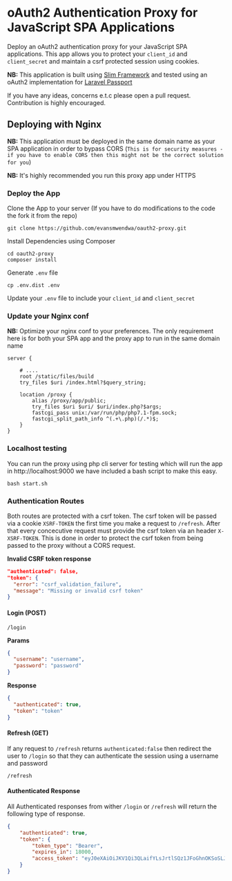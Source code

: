 # oAuth2 Authentication Proxy for JavaScript SPA Applications

Deploy an oAuth2 authentication proxy for your JavaScript SPA applications.
This app allows you to protect your `client_id` and `client_secret` and maintain a csrf
protected session using cookies.

**NB:** This application is built using [Slim Framework](https://www.slimframework.com/) and tested using an oAuth2 implementation for [Laravel Passport](https://laravel.com/docs/5.6/passport)

If you have any ideas, concerns e.t.c please open a pull request. Contribution is highly encouraged.

## Deploying with Nginx

**NB:** This application must be deployed in the same domain name as your SPA application in order
to bypass CORS (`This is for security measures - if you have to enable CORS then this might not be the correct solution for you`)

**NB:** It's highly recommended you run this proxy app under HTTPS

### Deploy the App

Clone the App to your server (If you have to do modifications to the code the fork it from the repo)

```
git clone https://github.com/evansmwendwa/oauth2-proxy.git
```

Install Dependencies using Composer

```
cd oauth2-proxy
composer install
```

Generate `.env` file
```
cp .env.dist .env
```

Update your `.env` file to include your `client_id` and `client_secret`

### Update your Nginx conf
**NB:** Optimize your nginx conf to your preferences. The only requirement here is for both your SPA app and the proxy app to run in the same domain name

```
server {

    # ....
    root /static/files/build
    try_files $uri /index.html?$query_string;

    location /proxy {
        alias /proxy/app/public;
        try_files $uri $uri/ $uri/index.php?$args;
        fastcgi_pass unix:/var/run/php/php7.1-fpm.sock;
        fastcgi_split_path_info ^(.+\.php)(/.*)$;
    }
}
```

### Localhost testing

You can run the proxy using php cli server for testing which will run the app in http://localhost:9000 we have included a bash script to make this easy.

```
bash start.sh
```

### Authentication Routes

Both routes are protected with a csrf token. The csrf token will be passed via a cookie `XSRF-TOKEN` the first time you make a request to `/refresh`. After that every concecutive request must provide the csrf token via an header `X-XSRF-TOKEN`. This is done in order to protect the csrf token from being passed to the proxy without a CORS request.

**Invalid CSRF token response**

```json
"authenticated": false,
"token": {
  "error": "csrf_validation_failure",
  "message": "Missing or invalid csrf token"
}

```

#### Login (POST)

```
/login
```

**Params**

```json
{
  "username": "username",
  "password": "password"
}
```

**Response**

```json
{
  "authenticated": true,
  "token": "token"
}
```

#### Refresh (GET)

If any request to `/refresh` returns `authenticated:false` then redirect the user to `/login` so that they can authenticate the session using a username and password

```
/refresh
```

#### Authenticated Response

All Authenticated responses from wither `/login` or `/refresh` will return the following type of response.

```json
{
    "authenticated": true,
    "token": {
        "token_type": "Bearer",
        "expires_in": 18000,
        "access_token": "eyJ0eXAiOiJKV1Qi3QLaifYLsJrtlSQz1JFoGhnOKSoSLJ7ji-tZnFWYsNvdBXS_5lN_sWrAQsOZHdvui7Q918V-GAr7Ele7M"
    }
}
```
